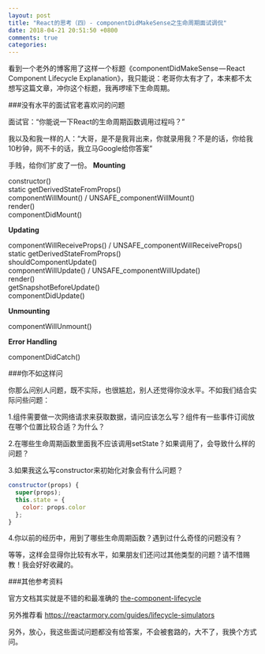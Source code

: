 ```yaml
---
layout: post
title: "React的思考（四）- componentDidMakeSense之生命周期面试调侃"
date: 2018-04-21 20:51:50 +0800
comments: true
categories:
---
```


看到一个老外的博客用了这样一个标题《componentDidMakeSense — React Component Lifecycle Explanation》，我只能说：老哥你太有才了，本来都不太想写这篇文章，冲你这个标题，我再啰嗦下生命周期。

###没有水平的面试官老喜欢问的问题

面试官：“你能说一下React的生命周期函数调用过程吗？”

我以及和我一样的人：“大哥，是不是我背出来，你就录用我？不是的话，你给我10秒钟，网不卡的话，我立马Google给你答案”

手贱，给你们扩皮了一份。
**Mounting**

constructor()    
static getDerivedStateFromProps()    
componentWillMount() / UNSAFE_componentWillMount()    
render()    
componentDidMount()

**Updating**

componentWillReceiveProps() / UNSAFE_componentWillReceiveProps()    
static getDerivedStateFromProps()    
shouldComponentUpdate()    
componentWillUpdate() / UNSAFE_componentWillUpdate()    
render()   
getSnapshotBeforeUpdate()    
componentDidUpdate()    

**Unmounting**

componentWillUnmount()

**Error Handling**

componentDidCatch()

###你不如这样问

你那么问别人问题，既不实际，也很尴尬，别人还觉得你没水平。不如我们结合实际问些问题：

1.组件需要做一次网络请求来获取数据，请问应该怎么写？组件有一些事件订阅放在哪个位置比较合适？为什么？

2.在哪些生命周期函数里面我不应该调用setState？如果调用了，会导致什么样的问题？

3.如果我这么写constructor来初始化对象会有什么问题？
```JavaScript
constructor(props) {
  super(props);
  this.state = {
    color: props.color
  };
}
```

4.你以前的经历中，用到了哪些生命周期函数？遇到过什么奇怪的问题没有？

等等，这样会显得你比较有水平，如果朋友们还问过其他类型的问题？请不惜赐教！我会好好收藏的。

###其他参考资料

官方文档其实就是不错的和最准确的 [the-component-lifecycle][32fd71f6]

  [32fd71f6]: https://reactjs.org/docs/react-component.html#the-component-lifecycle "the-component-lifecycle"

另外推荐看 https://reactarmory.com/guides/lifecycle-simulators

另外，放心，我这些面试问题都没有给答案，不会被套路的，大不了，我换个方式问。
